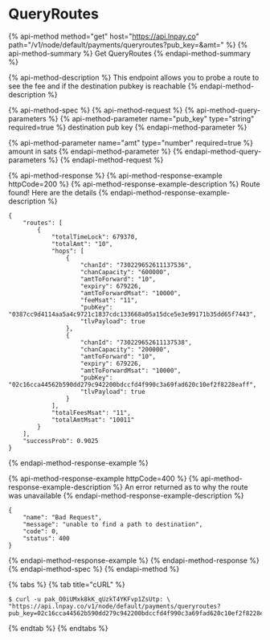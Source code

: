 # QueryRoutes

{% api-method method="get" host="https://api.lnpay.co" path="/v1/node/default/payments/queryroutes?pub\_key=&amt=" %}
{% api-method-summary %}
Get QueryRoutes
{% endapi-method-summary %}

{% api-method-description %}
This endpoint allows you to probe a route to see the fee and if the destination pubkey is reachable
{% endapi-method-description %}

{% api-method-spec %}
{% api-method-request %}
{% api-method-query-parameters %}
{% api-method-parameter name="pub\_key" type="string" required=true %}
destination pub key
{% endapi-method-parameter %}

{% api-method-parameter name="amt" type="number" required=true %}
amount in sats
{% endapi-method-parameter %}
{% endapi-method-query-parameters %}
{% endapi-method-request %}

{% api-method-response %}
{% api-method-response-example httpCode=200 %}
{% api-method-response-example-description %}
Route found! Here are the details
{% endapi-method-response-example-description %}

```text
{
    "routes": [
        {
            "totalTimeLock": 679370,
            "totalAmt": "10",
            "hops": [
                {
                    "chanId": "730229652611137536",
                    "chanCapacity": "600000",
                    "amtToForward": "10",
                    "expiry": 679226,
                    "amtToForwardMsat": "10000",
                    "feeMsat": "11",
                    "pubKey": "0387cc9d4114aa5a4c9721c1837cdc133668a05a15dce5e3e99171b35dd65f7443",
                    "tlvPayload": true
                },
                {
                    "chanId": "730229652611137538",
                    "chanCapacity": "200000",
                    "amtToForward": "10",
                    "expiry": 679226,
                    "amtToForwardMsat": "10000",
                    "pubKey": "02c16cca44562b590dd279c942200bdccfd4f990c3a69fad620c10ef2f8228eaff",
                    "tlvPayload": true
                }
            ],
            "totalFeesMsat": "11",
            "totalAmtMsat": "10011"
        }
    ],
    "successProb": 0.9025
}
```
{% endapi-method-response-example %}

{% api-method-response-example httpCode=400 %}
{% api-method-response-example-description %}
An error returned as to why the route was unavailable
{% endapi-method-response-example-description %}

```text
{
    "name": "Bad Request",
    "message": "unable to find a path to destination",
    "code": 0,
    "status": 400
}
```
{% endapi-method-response-example %}
{% endapi-method-response %}
{% endapi-method-spec %}
{% endapi-method %}

{% tabs %}
{% tab title="cURL" %}
```text
$ curl -u pak_O0iUMxk8kK_qUzkT4YKFvp1ZsUtp: \
"https://api.lnpay.co/v1/node/default/payments/queryroutes?pub_key=02c16cca44562b590dd279c942200bdccfd4f990c3a69fad620c10ef2f8228eaff&amt=10"
```
{% endtab %}
{% endtabs %}

